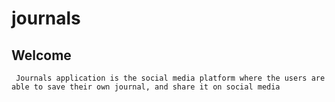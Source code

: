 # journals
  

  
## Welcome
     Journals application is the social media platform where the users are able to save their own journal, and share it on social media 
